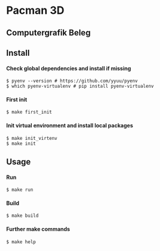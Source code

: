 # Pacman 3D
## Computergrafik Beleg

## Install

#### Check global dependencies and install if missing

```
$ pyenv --version # https://github.com/yyuu/pyenv
$ which pyenv-virtualenv # pip install pyenv-virtualenv
```

#### First init
```
$ make first_init
```

#### Init virtual environment and install local packages

```
$ make init_virtenv
$ make init
```
## Usage

#### Run
```
$ make run
```

#### Build

```
$ make build
```

#### Further make commands
```
$ make help
```
